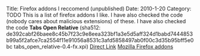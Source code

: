 Title: Firefox addons I reccomend (unpublished)
Date: 2010-1-20
Category: TODO
This is a list of firefox addons I like. I have also checked the code (nobody cares about malicious extensions) of these. I have also
checked the code **Tabs Open Relative** (sha512:
de392cabf26baee8c45b7f23c9e8eea323bf1a3e5d5aff324d1babd7444853b99a5f2afce7ca2554f11e91056a8531c3afd5858497ab0f00c3d35b95bff5e0bc
tabs\_open\_relative-0.4-fx.xpi) [Direct Link](https://addons.mozilla.org/it/firefox/downloads/latest/1956/addon-1956-latest.xpi) [Mozilla
Firefox addons](https://addons.mozilla.org/it/firefox/addon/1956)
